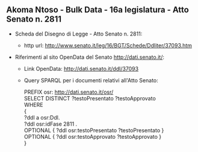 ## Akoma Ntoso - Bulk Data - 16a legislatura - Atto Senato n. 2811 ##

* Scheda del Disegno di Legge - Atto Senato n. 2811:
	* http url: http://www.senato.it/leg/16/BGT/Schede/Ddliter/37093.htm

* Riferimenti al sito OpenData del Senato http://dati.senato.it/:
	* Link OpenData: http://dati.senato.it/ddl/37093
	* Query SPARQL per i documenti relativi all'Atto Senato:

        PREFIX osr: <http://dati.senato.it/osr/>  
		SELECT DISTINCT ?testoPresentato ?testoApprovato  
		WHERE  
		{  
		    ?ddl a osr:Ddl.  
		    ?ddl osr:idFase 2811 .  
		    OPTIONAL { ?ddl osr:testoPresentato ?testoPresentato }  
		    OPTIONAL { ?ddl osr:testoApprovato ?testoApprovato }  
		}
		
